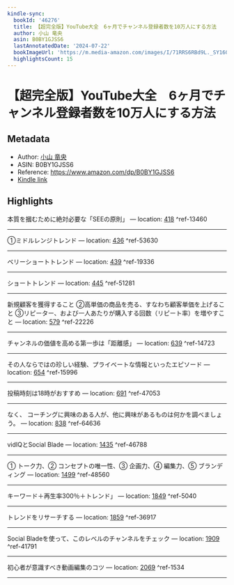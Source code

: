 ```yaml
---
kindle-sync:
  bookId: '46276'
  title: 【超完全版】YouTube大全　6ヶ月でチャンネル登録者数を10万人にする方法
  author: 小山 竜央
  asin: B0BY1GJSS6
  lastAnnotatedDate: '2024-07-22'
  bookImageUrl: 'https://m.media-amazon.com/images/I/71RRS6RBd9L._SY160.jpg'
  highlightsCount: 15
---
```

# 【超完全版】YouTube大全　6ヶ月でチャンネル登録者数を10万人にする方法
## Metadata
* Author: [小山 竜央](https://www.amazon.comundefined)
* ASIN: B0BY1GJSS6
* Reference: https://www.amazon.com/dp/B0BY1GJSS6
* [Kindle link](kindle://book?action=open&asin=B0BY1GJSS6)

## Highlights
本質を摑むために絶対必要な「SEEの原則」 — location: [418](kindle://book?action=open&asin=B0BY1GJSS6&location=418) ^ref-13460

---
①ミドルレンジトレンド — location: [436](kindle://book?action=open&asin=B0BY1GJSS6&location=436) ^ref-53630

---
ベリーショートトレンド — location: [439](kindle://book?action=open&asin=B0BY1GJSS6&location=439) ^ref-19336

---
ショートトレンド — location: [445](kindle://book?action=open&asin=B0BY1GJSS6&location=445) ^ref-51281

---
新規顧客を獲得すること ②高単価の商品を売る、すなわち顧客単価を上げること ③リピーター、および一人あたりが購入する回数（リピート率）を増やすこと — location: [579](kindle://book?action=open&asin=B0BY1GJSS6&location=579) ^ref-22226

---
チャンネルの価値を高める第一歩は「距離感」 — location: [639](kindle://book?action=open&asin=B0BY1GJSS6&location=639) ^ref-14723

---
その人ならではの珍しい経験、プライベートな情報といったエピソード — location: [654](kindle://book?action=open&asin=B0BY1GJSS6&location=654) ^ref-15996

---
投稿時刻は18時がおすすめ — location: [691](kindle://book?action=open&asin=B0BY1GJSS6&location=691) ^ref-47053

---
なく、 コーチングに興味のある人が、他に興味があるものは何かを調べましょう。 — location: [838](kindle://book?action=open&asin=B0BY1GJSS6&location=838) ^ref-64636

---
vidIQとSocial Blade — location: [1435](kindle://book?action=open&asin=B0BY1GJSS6&location=1435) ^ref-46788

---
① トーク力、② コンセプトの唯一性、③ 企画力、④ 編集力、⑤ ブランディング — location: [1499](kindle://book?action=open&asin=B0BY1GJSS6&location=1499) ^ref-48560

---
キーワード＋再生率300％＋トレンド」 — location: [1849](kindle://book?action=open&asin=B0BY1GJSS6&location=1849) ^ref-5040

---
トレンドをリサーチする — location: [1859](kindle://book?action=open&asin=B0BY1GJSS6&location=1859) ^ref-36917

---
Social Bladeを使って、このレベルのチャンネルをチェック — location: [1909](kindle://book?action=open&asin=B0BY1GJSS6&location=1909) ^ref-41791

---
初心者が意識すべき動画編集のコツ — location: [2069](kindle://book?action=open&asin=B0BY1GJSS6&location=2069) ^ref-1534

---
